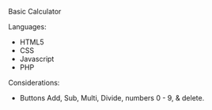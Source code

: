 Basic Calculator 

Languages:

- HTML5
- CSS
- Javascript
- PHP

Considerations:

- Buttons
    Add, Sub, Multi, Divide, numbers 0 - 9, & delete.